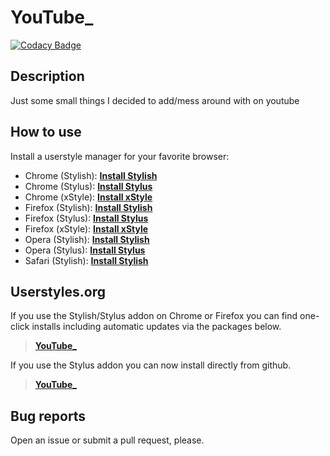 # YouTube_

[![Codacy Badge](https://api.codacy.com/project/badge/Grade/c49c66965dc74808a8bfacf1111daf17)](https://www.codacy.com/app/StylusThemes/YouTube_?utm_source=github.com&utm_medium=referral&utm_content=StylusThemes/YouTube_&utm_campaign=badger)

## Description

Just some small things I decided to add/mess around with on youtube

## How to use

Install a userstyle manager for your favorite browser:

- Chrome (Stylish): **[Install Stylish][1]**
- Chrome (Stylus): **[Install Stylus][2]**
- Chrome (xStyle): **[Install xStyle][3]**
- Firefox (Stylish): **[Install Stylish][4]**
- Firefox (Stylus): **[Install Stylus][5]**
- Firefox (xStyle): **[Install xStyle][6]**
- Opera (Stylish): **[Install Stylish][7]**
- Opera (Stylus): **[Install Stylus][8]**
- Safari (Stylish): **[Install Stylish][9]**

## Userstyles.org

If you use the Stylish/Stylus addon on Chrome or Firefox you can find one-click installs including automatic updates via the packages below.

> **[YouTube_][10]**

If you use the Stylus addon you can now install directly from github.

> **[YouTube_][11]**

## Bug reports

Open an issue or submit a pull request, please.

[1]: https://chrome.google.com/webstore/detail/stylish-custom-themes-for/fjnbnpbmkenffdnngjfgmeleoegfcffe
[2]: https://chrome.google.com/webstore/detail/stylus/clngdbkpkpeebahjckkjfobafhncgmne
[3]: https://chrome.google.com/webstore/detail/xstyle/hncgkmhphmncjohllpoleelnibpmccpj
[4]: https://addons.mozilla.org/en-US/firefox/addon/stylish
[5]: https://addons.mozilla.org/en-US/firefox/addon/styl-us
[6]: https://addons.mozilla.org/en-us/firefox/addon/xstyle
[7]: https://addons.opera.com/en/extensions/details/stylish/?display=en
[8]: https://addons.opera.com/en/extensions/details/stylus/?display=en
[9]: https://sobolev.us/stylish
[10]: WIP
[11]: WIP
